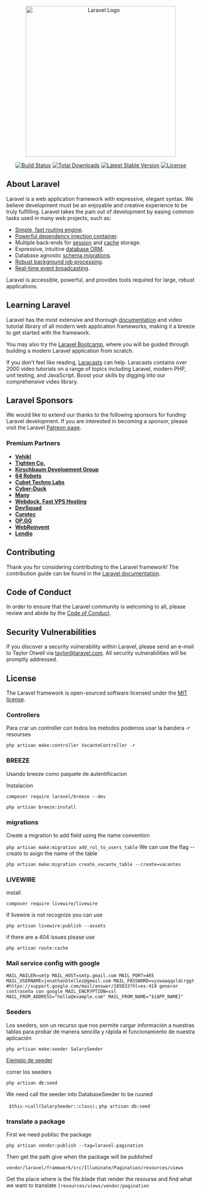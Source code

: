 <p align="center"><a href="https://laravel.com" target="_blank"><img src="https://raw.githubusercontent.com/laravel/art/master/logo-lockup/5%20SVG/2%20CMYK/1%20Full%20Color/laravel-logolockup-cmyk-red.svg" width="400" alt="Laravel Logo"></a></p>

<p align="center">
<a href="https://github.com/laravel/framework/actions"><img src="https://github.com/laravel/framework/workflows/tests/badge.svg" alt="Build Status"></a>
<a href="https://packagist.org/packages/laravel/framework"><img src="https://img.shields.io/packagist/dt/laravel/framework" alt="Total Downloads"></a>
<a href="https://packagist.org/packages/laravel/framework"><img src="https://img.shields.io/packagist/v/laravel/framework" alt="Latest Stable Version"></a>
<a href="https://packagist.org/packages/laravel/framework"><img src="https://img.shields.io/packagist/l/laravel/framework" alt="License"></a>
</p>

## About Laravel

Laravel is a web application framework with expressive, elegant syntax. We believe development must be an enjoyable and creative experience to be truly fulfilling. Laravel takes the pain out of development by easing common tasks used in many web projects, such as:

-   [Simple, fast routing engine](https://laravel.com/docs/routing).
-   [Powerful dependency injection container](https://laravel.com/docs/container).
-   Multiple back-ends for [session](https://laravel.com/docs/session) and [cache](https://laravel.com/docs/cache) storage.
-   Expressive, intuitive [database ORM](https://laravel.com/docs/eloquent).
-   Database agnostic [schema migrations](https://laravel.com/docs/migrations).
-   [Robust background job processing](https://laravel.com/docs/queues).
-   [Real-time event broadcasting](https://laravel.com/docs/broadcasting).

Laravel is accessible, powerful, and provides tools required for large, robust applications.

## Learning Laravel

Laravel has the most extensive and thorough [documentation](https://laravel.com/docs) and video tutorial library of all modern web application frameworks, making it a breeze to get started with the framework.

You may also try the [Laravel Bootcamp](https://bootcamp.laravel.com), where you will be guided through building a modern Laravel application from scratch.

If you don't feel like reading, [Laracasts](https://laracasts.com) can help. Laracasts contains over 2000 video tutorials on a range of topics including Laravel, modern PHP, unit testing, and JavaScript. Boost your skills by digging into our comprehensive video library.

## Laravel Sponsors

We would like to extend our thanks to the following sponsors for funding Laravel development. If you are interested in becoming a sponsor, please visit the Laravel [Patreon page](https://patreon.com/taylorotwell).

### Premium Partners

-   **[Vehikl](https://vehikl.com/)**
-   **[Tighten Co.](https://tighten.co)**
-   **[Kirschbaum Development Group](https://kirschbaumdevelopment.com)**
-   **[64 Robots](https://64robots.com)**
-   **[Cubet Techno Labs](https://cubettech.com)**
-   **[Cyber-Duck](https://cyber-duck.co.uk)**
-   **[Many](https://www.many.co.uk)**
-   **[Webdock, Fast VPS Hosting](https://www.webdock.io/en)**
-   **[DevSquad](https://devsquad.com)**
-   **[Curotec](https://www.curotec.com/services/technologies/laravel/)**
-   **[OP.GG](https://op.gg)**
-   **[WebReinvent](https://webreinvent.com/?utm_source=laravel&utm_medium=github&utm_campaign=patreon-sponsors)**
-   **[Lendio](https://lendio.com)**

## Contributing

Thank you for considering contributing to the Laravel framework! The contribution guide can be found in the [Laravel documentation](https://laravel.com/docs/contributions).

## Code of Conduct

In order to ensure that the Laravel community is welcoming to all, please review and abide by the [Code of Conduct](https://laravel.com/docs/contributions#code-of-conduct).

## Security Vulnerabilities

If you discover a security vulnerability within Laravel, please send an e-mail to Taylor Otwell via [taylor@laravel.com](mailto:taylor@laravel.com). All security vulnerabilities will be promptly addressed.

## License

The Laravel framework is open-sourced software licensed under the [MIT license](https://opensource.org/licenses/MIT).

### Controllers

Para crar un controller con todos los metodos podemos usar la bandera -r resourses

`php artisan make:controller VacanteController -r`

### BREEZE

Usando breeze como paquete de autentificacion

Instalacion

`composer require laravel/breeze --dev`

`php artisan breeze:install`

### migrations

Create a migration to add field using the name convention

`php artisan make:migration add_rol_to_users_table`
We can use the flag --creato to asign the name of the table

`php artisan make:migration create_vacante_table --create=vacantes `

### LIVEWIRE

install

`composer require livewire/livewire`

If livewire is not recognize you can use 

`php artisan livewire:publish --assets`

if there are a 404 issues please use 

`php artisan route:cache`

### Mail service config with google

`MAIL_MAILER=smtp
MAIL_HOST=smtp.gmail.com
MAIL_PORT=465
MAIL_USERNAME=jonathanbtellez@gmail.com
MAIL_PASSWORD=vyzwaaqqxldcrggt #https://support.google.com/mail/answer/185833?hl=es-419 generar contraseña con google
MAIL_ENCRYPTION=ssl
MAIL_FROM_ADDRESS="hello@example.com"
MAIL_FROM_NAME="${APP_NAME}"`

### Seeders

Los seeders, son un recurso que nos permite cargar información a nuestras tablas para probar de manera sencilla y rápida el funcionamiento de nuestra aplicación

`php artisan make:seeder SalarySeeder`

[Ejemplo de seeder](https://gist.githubusercontent.com/codigoconjuan/080cfbf26cadc96d2a4a043d69bb2da7/raw/5b50d36af7786c6b89318aeaa9a3c6a112d3961f/SalarioSeeder.php)

correr los seeders

`php artisan db:seed`

We need call the seeder into DatabaseSeeder to be ruuned

` $this->call(SalarySeeder::class);`
`php artisan db:seed`


### translate a package

First we need publisc the package

`php artisan vendor:publish --tag=laravel-pagination`

Then get the path give when the package will be published

`vendor/laravel/framework/src/Illuminate/Pagination/resources/views`

Get the place where is the file.blade that render the resourse and find what we want to translate
`[resources/views/vendor/pagination`